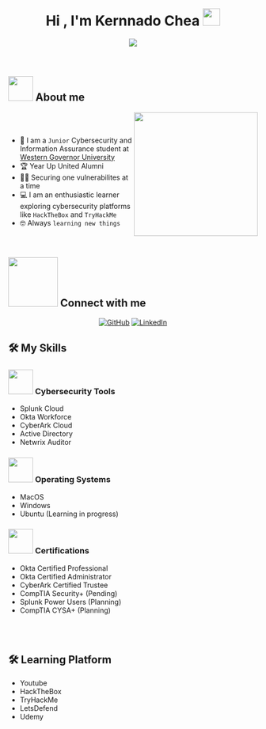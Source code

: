 <h1 align="center">Hi , I'm Kernnado Chea <img src="https://media.giphy.com/media/hvRJCLFzcasrR4ia7z/giphy.gif" width="35"></h1>
<p align="center">
  <a href="https://github.com/DenverCoder1/readme-typing-svg"><img src="https://readme-typing-svg.herokuapp.com?font=Time+New+Roman&color=%23C8BE25&size=25&center=true&vCenter=true&width=600&height=100&lines=Cybersecurity+Student;IAM+Engineer;Year+Up+United+Alumni;Okta+Enthusiastic"></a>
</p>


<br>

## <picture><img src = "https://github.com/7oSkaaa/7oSkaaa/blob/main/Images/about_me.gif?raw=true" width = 50px></picture> About me

<picture> <img align="right" src="https://github.com/7oSkaaa/7oSkaaa/blob/main/Images/Right_Side.gif?raw=true" width = 250px></picture>

<br><br>
- :school: I am a `Junior` Cybersecurity and Information Assurance student at [Western Governor University](https://www.wgu.edu/)
- :trophy: Year Up United Alumni
- :technologist: Securing one vulnerabilites at a time
- :computer: I am an enthusiastic learner exploring cybersecurity platforms like `HackTheBox` and `TryHackMe`
- :nerd_face: Always `learning new things`
<br>


## <picture> <img src="https://github.com/7oSkaaa/7oSkaaa/blob/main/Images/Connect-with-me.gif?raw=true" width="100px"> </picture> Connect with me
<p align="center">
	<a href="https://github.com/Kernnadochea"><img src="https://img.shields.io/badge/github-%23181717.svg?style=plastic&logo=github&logoColor=white" alt="GitHub"/></a>
	<a href="https://www.linkedin.com/in/kernnadochea/"><img src="https://img.shields.io/badge/linkedin-%230A66C2.svg?style=plastic&logo=linkedin&logoColor=white" alt="LinkedIn"/></a>
</p>



## 🛠️ My Skills

### <picture> <img src = "https://github.com/7oSkaaa/7oSkaaa/blob/main/Images/Software_Tools.gif" width = 50px>  </picture> Cybersecurity Tools

- Splunk Cloud
- Okta Workforce
- CyberArk Cloud
- Active Directory
- Netwrix Auditor


 ### <picture> <img src = "https://github.com/7oSkaaa/7oSkaaa/blob/main/Images/OS.gif?raw=true" width = 50px>  </picture> Operating Systems
 
- MacOS
- Windows
- Ubuntu (Learning in progress)

 ### <picture> <img src = "https://github.com/7oSkaaa/7oSkaaa/blob/main/Images/OS.gif?raw=true" width = 50px>  </picture> Certifications 

- Okta Certified Professional 
- Okta Certified Administrator
- CyberArk Certified Trustee
- CompTIA Security+ (Pending)
- Splunk Power Users (Planning)
- CompTIA CYSA+ (Planning)

<br><br>
## 🛠️ Learning Platform
- Youtube
- HackTheBox
- TryHackMe
- LetsDefend
- Udemy
<br>
	
